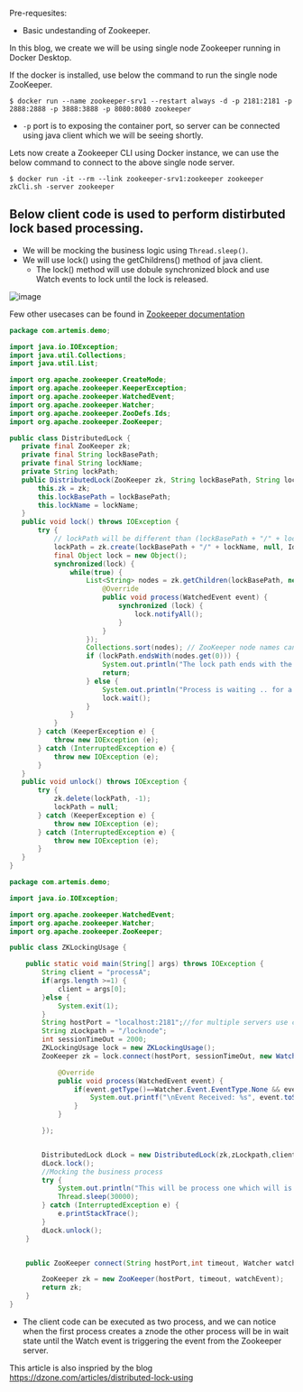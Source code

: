 Pre-requesites:
  - Basic undestanding of Zookeeper.
  
In this blog, we create  we will be using single node Zookeeper running in Docker Desktop.

If the docker is installed, use below the command to run the single node ZooKeeper.
 ```
$ docker run --name zookeeper-srv1 --restart always -d -p 2181:2181 -p 2888:2888 -p 3888:3888 -p 8080:8080 zookeeper 
 ```
  - `-p` port is to exposing the container port, so server can be connected using java client which we will be seeing shortly.
 
Lets now create a Zookeeper CLI using Docker instance, we can use the below command to connect to the above single node server.

```
$ docker run -it --rm --link zookeeper-srv1:zookeeper zookeeper zkCli.sh -server zookeeper
```

## Below client code is used to perform distirbuted lock based processing.
 - We will be mocking the business logic using `Thread.sleep()`.
 - We will use lock() using the getChildrens() method of java client.
    - The lock() method will use dobule synchronized block and use Watch events to lock until the lock is released.
 
 
 ![image](https://user-images.githubusercontent.com/6425536/172683653-e66ec7e0-04eb-4497-8b04-3ef16af22336.png)


Few other usecases can be found in [Zookeeper documentation](https://zookeeper.apache.org/doc/current/recipes.html)

 ```java
 package com.artemis.demo;

import java.io.IOException;
import java.util.Collections;
import java.util.List;

import org.apache.zookeeper.CreateMode;
import org.apache.zookeeper.KeeperException;
import org.apache.zookeeper.WatchedEvent;
import org.apache.zookeeper.Watcher;
import org.apache.zookeeper.ZooDefs.Ids;
import org.apache.zookeeper.ZooKeeper;

public class DistributedLock {
	private final ZooKeeper zk;
	private final String lockBasePath;
	private final String lockName;
	private String lockPath;
	public DistributedLock(ZooKeeper zk, String lockBasePath, String lockName) {
		this.zk = zk;
		this.lockBasePath = lockBasePath;
		this.lockName = lockName;
	}
	public void lock() throws IOException {
		try {
			// lockPath will be different than (lockBasePath + "/" + lockName) because of the sequence number ZooKeeper appends
			lockPath = zk.create(lockBasePath + "/" + lockName, null, Ids.OPEN_ACL_UNSAFE, CreateMode.EPHEMERAL_SEQUENTIAL);
			final Object lock = new Object();
			synchronized(lock) {
				while(true) {
					List<String> nodes = zk.getChildren(lockBasePath, new Watcher() {
						@Override
						public void process(WatchedEvent event) {
							synchronized (lock) {
								lock.notifyAll();
							}
						}
					});
					Collections.sort(nodes); // ZooKeeper node names can be sorted lexographically
					if (lockPath.endsWith(nodes.get(0))) {
						System.out.println("The lock path ends with the nodes name "+nodes.get(0));
						return;
					} else {
						System.out.println("Process is waiting .. for a while..");
						lock.wait();
					}
				}
			}
		} catch (KeeperException e) {
			throw new IOException (e);
		} catch (InterruptedException e) {
			throw new IOException (e);
		}
	}
	public void unlock() throws IOException {
		try {
			zk.delete(lockPath, -1);
			lockPath = null;
		} catch (KeeperException e) {
			throw new IOException (e);
		} catch (InterruptedException e) {
			throw new IOException (e);
		}
	}
}
```

```java
package com.artemis.demo;

import java.io.IOException;

import org.apache.zookeeper.WatchedEvent;
import org.apache.zookeeper.Watcher;
import org.apache.zookeeper.ZooKeeper;

public class ZKLockingUsage {

	public static void main(String[] args) throws IOException {
		String client = "processA";
		if(args.length >=1) {
			client = args[0];
		}else {
			System.exit(1);
		}
		String hostPort = "localhost:2181";//for multiple servers use comman seperated values
		String zLockpath = "/locknode";
		int sessionTimeOut = 2000;
		ZKLockingUsage lock = new ZKLockingUsage();
		ZooKeeper zk = lock.connect(hostPort, sessionTimeOut, new Watcher() {

			@Override
			public void process(WatchedEvent event) {
				if(event.getType()==Watcher.Event.EventType.None && event.getState() == Watcher.Event.KeeperState.SyncConnected) {
					System.out.printf("\nEvent Received: %s", event.toString());
				}				
			}

		});


		DistributedLock dLock = new DistributedLock(zk,zLockpath,client );
		dLock.lock();
		//Mocking the business process
		try {
			System.out.println("This will be process one which will is working...");
			Thread.sleep(30000);
		} catch (InterruptedException e) {
			e.printStackTrace();
		}
		dLock.unlock();
	}


	public ZooKeeper connect(String hostPort,int timeout, Watcher watchEvent) throws IOException {

		ZooKeeper zk = new ZooKeeper(hostPort, timeout, watchEvent);
		return zk;
	}
}
```
  - The client code can be executed as two process, and we can notice when the first process creates a znode the other process will be in wait state until the Watch event is triggering the event from the Zookeeper server.
  
 
This article is also inspried by the blog https://dzone.com/articles/distributed-lock-using
